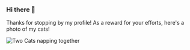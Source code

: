 ### Hi there 👋

<!--
**rthorpeii/rthorpeii** is a ✨ _special_ ✨ repository because its `README.md` (this file) appears on your GitHub profile.

Here are some ideas to get you started:

- 🔭 I’m currently working on ...
- 🌱 I’m currently learning ...
- 👯 I’m looking to collaborate on ...
- 🤔 I’m looking for help with ...
- 💬 Ask me about ...
- 📫 How to reach me: ...
- 😄 Pronouns: ...
- ⚡ Fun fact: ...
-->
Thanks for stopping by my profile! As a reward for your efforts, here's a photo of my cats!

![Two Cats napping together](https://user-images.githubusercontent.com/25067289/145449478-d972c218-162e-4a4c-8d52-a832cecdd950.jpg)

